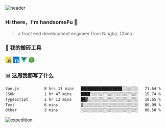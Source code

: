![header](https://raw.githubusercontent.com/fzq1998/fzq1998/master/header.png)

### Hi there，I'm handsomeFu 👋

> a front end development engineer from Ningbo, China.

### 🔧 我的搬砖工具
<code><img height="20" src="https://raw.githubusercontent.com/github/explore/80688e429a7d4ef2fca1e82350fe8e3517d3494d/topics/javascript/javascript.png" alt="javascript"></code>
<code><img height="20" src="https://raw.githubusercontent.com/github/explore/80688e429a7d4ef2fca1e82350fe8e3517d3494d/topics/typescript/typescript.png" alt="typescript"></code>
<code><img height="20" src="https://raw.githubusercontent.com/github/explore/80688e429a7d4ef2fca1e82350fe8e3517d3494d/topics/vue/vue.png" alt="vue"></code>
<code><img height="20" src="https://raw.githubusercontent.com/github/explore/80688e429a7d4ef2fca1e82350fe8e3517d3494d/topics/nodejs/nodejs.png" alt="nodejs"></code>



### 📊 这周我都写了什么
<!--START_SECTION:waka-->

```txt
Vue.js           8 hrs 11 mins   ██████████████████░░░░░░░   71.64 %
JSON             1 hr 47 mins    ████░░░░░░░░░░░░░░░░░░░░░   15.74 %
TypeScript       1 hr 13 mins    ██▓░░░░░░░░░░░░░░░░░░░░░░   10.65 %
Text             6 mins          ▒░░░░░░░░░░░░░░░░░░░░░░░░   00.99 %
Other            3 mins          ░░░░░░░░░░░░░░░░░░░░░░░░░   00.50 %
```

<!--END_SECTION:waka-->


![expedition](https://raw.githubusercontent.com/fzq1998/fzq1998/master/expedition.gif)

